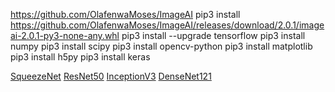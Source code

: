 https://github.com/OlafenwaMoses/ImageAI
pip3 install https://github.com/OlafenwaMoses/ImageAI/releases/download/2.0.1/imageai-2.0.1-py3-none-any.whl 
pip3 install --upgrade tensorflow
pip3 install numpy
pip3 install scipy
pip3 install opencv-python
pip3 install matplotlib
pip3 install h5py
pip3 install keras

<a href="https://github.com/OlafenwaMoses/ImageAI/releases/download/1.0/squeezenet_weights_tf_dim_ordering_tf_kernels.h5" rel="nofollow">SqueezeNet</a>
<a href="https://github.com/OlafenwaMoses/ImageAI/releases/download/1.0/resnet50_weights_tf_dim_ordering_tf_kernels.h5" rel="nofollow">ResNet50</a>
<a href="https://github.com/OlafenwaMoses/ImageAI/releases/download/1.0/inception_v3_weights_tf_dim_ordering_tf_kernels.h5" rel="nofollow">InceptionV3</a>
<a href="https://github.com/OlafenwaMoses/ImageAI/releases/download/1.0/DenseNet-BC-121-32.h5" rel="nofollow">DenseNet121</a>
